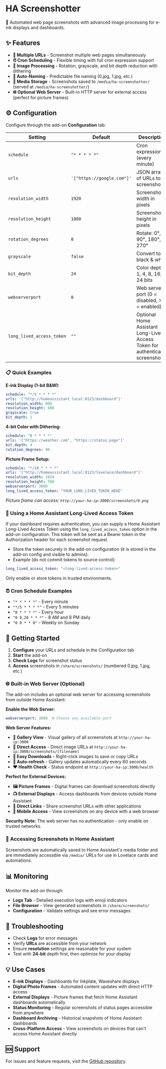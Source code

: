 # HA Screenshotter

📸 Automated web page screenshots with advanced image processing for e-ink displays and dashboards.

## ✨ Features

- **📱 Multiple URLs** - Screenshot multiple web pages simultaneously
- **⏰ Cron Scheduling** - Flexible timing with full cron expression support
- **🎨 Image Processing** - Rotation, grayscale, and bit depth reduction with dithering
- **🔄 Auto-Naming** - Predictable file naming (0.jpg, 1.jpg, etc.)
- **📁 Media Storage** - Screenshots saved to `/media/ha-screenshotter/` (served at `/media/ha-screenshotter/`)
- **🌐 Optional Web Server** - Built-in HTTP server for external access (perfect for picture frames)

## ⚙️ Configuration

Configure through the add-on **Configuration** tab:

| Setting | Default | Description |
|---------|---------|-------------|
| `schedule` | `"* * * * *"` | Cron expression (every minute) |
| `urls` | `'["https://google.com"]'` | JSON array of URLs to screenshot |
| `resolution_width` | `1920` | Screenshot width in pixels |
| `resolution_height` | `1080` | Screenshot height in pixels |
| `rotation_degrees` | `0` | Rotate: 0°, 90°, 180°, or 270° |
| `grayscale` | `false` | Convert to black & white |
| `bit_depth` | `24` | Color depth: 1, 4, 8, 16, or 24 bits |
| `webserverport` | `0` | Web server port (0 = disabled, >0 = enabled) |
| `long_lived_access_token` | `""` | Optional Home Assistant Long-Lived Access Token for authenticated screenshots |

### 📋 Quick Examples

**E-ink Display (1-bit B&W):**
```yaml
schedule: "*/5 * * * *"
urls: '["http://homeassistant.local:8123/dashboard"]'
resolution_width: 800
resolution_height: 600
grayscale: true
bit_depth: 1
```

**4-bit Color with Dithering:**
```yaml
schedule: "0 * * * *"
urls: '["https://weather.com", "https://status.page"]'
bit_depth: 4
rotation_degrees: 90
```

**Picture Frame Setup:**
```yaml
schedule: "*/10 * * * *"
urls: '["http://homeassistant.local:8123/lovelace/dashboard"]'
resolution_width: 1024
resolution_height: 768
webserverport: 3000
long_lived_access_token: "YOUR_LONG_LIVED_TOKEN_HERE"
```
*Picture frame can access: `http://your-ha-ip:3000/screenshots/0.png`*

### 🔐 Using a Home Assistant Long-Lived Access Token

If your dashboard requires authentication, you can supply a Home Assistant Long-Lived Access Token using the `long_lived_access_token` option in the add-on configuration. This token will be sent as a Bearer token in the Authorization header for each screenshot request.

- Store the token securely in the add-on configuration (it is stored in the add-on config and visible to admins).
- Example (do not commit tokens to source control):

```yaml
long_lived_access_token: "<long-lived-access-token>"
```

Only enable or store tokens in trusted environments.

### ⏰ Cron Schedule Examples

- `"* * * * *"` - Every minute
- `"*/5 * * * *"` - Every 5 minutes  
- `"0 * * * *"` - Every hour
- `"0 8,20 * * *"` - 8 AM and 8 PM daily
- `"0 0 * * 0"` - Weekly on Sunday

## 🚀 Getting Started

1. **Configure** your URLs and schedule in the Configuration tab
2. **Start** the add-on
3. **Check Logs** for screenshot status
4. **Access** screenshots in `/share/screenshots/` (numbered 0.jpg, 1.jpg, etc.)

### 🌐 Built-in Web Server (Optional)

The add-on includes an optional web server for accessing screenshots from outside Home Assistant:

**Enable the Web Server:**
```yaml
webserverport: 3000  # Choose any available port
```

**Web Server Features:**
- **📱 Gallery View** - Visual gallery of all screenshots at `http://your-ha-ip:3000`
- **🔗 Direct Access** - Direct image URLs at `http://your-ha-ip:3000/screenshots/[filename]`
- **💾 Easy Downloads** - Right-click images to save or copy URLs
- **🔄 Auto-refresh** - Gallery updates automatically every 60 seconds
- **❤️ Health Check** - Status endpoint at `http://your-ha-ip:3000/health`

**Perfect for External Devices:**
- **🖼️ Picture Frames** - Digital frames can download screenshots directly
- **📺 External Displays** - Access dashboards from devices outside Home Assistant
- **🔗 Direct Links** - Share screenshot URLs with other applications
- **📱 Mobile Access** - View screenshots on any device with a web browser

**Security Note:** The web server has no authentication - only enable on trusted networks.

### 🔗 Accessing Screenshots in Home Assistant

Screenshots are automatically saved to Home Assistant's media folder and are immediately accessible via `/media/` URLs for use in Lovelace cards and automations.

## 📊 Monitoring

Monitor the add-on through:
- **Logs Tab** - Detailed execution logs with emoji indicators
- **File Browser** - View generated screenshots in `/share/screenshots/`
- **Configuration** - Validate settings and see error messages

## 🔧 Troubleshooting

- Check **Logs** for error messages
- Verify **URLs** are accessible from your network
- Ensure **resolution** settings are reasonable for your system
- Test with **24-bit** depth first, then optimize for your display

## 💡 Use Cases

- **E-ink Displays** - Dashboards for Inkplate, Waveshare displays
- **Digital Photo Frames** - Automated content updates with direct HTTP access
- **External Displays** - Picture frames that fetch Home Assistant dashboards automatically
- **Status Monitoring** - Regular screenshots of status pages accessible from anywhere
- **Dashboard Archiving** - Historical snapshots of Home Assistant dashboards
- **Cross-Platform Access** - View screenshots on devices that can't access Home Assistant directly

## 🆘 Support
For issues and feature requests, visit the [GitHub repository](https://github.com/jantielens/ha-screenshotter/issues).